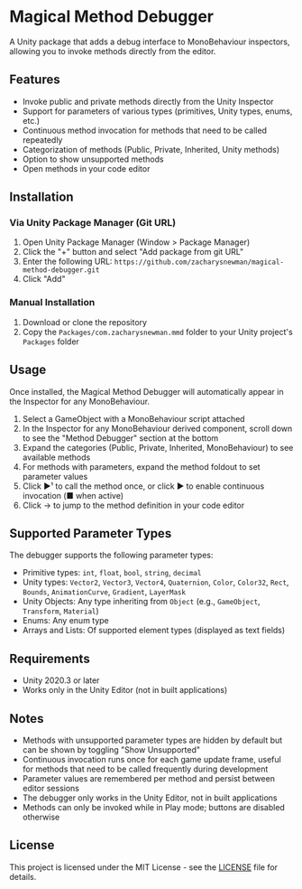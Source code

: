 # Magical Method Debugger

A Unity package that adds a debug interface to MonoBehaviour inspectors, allowing you to invoke methods directly from the editor.

## Features

- Invoke public and private methods directly from the Unity Inspector
- Support for parameters of various types (primitives, Unity types, enums, etc.)
- Continuous method invocation for methods that need to be called repeatedly
- Categorization of methods (Public, Private, Inherited, Unity methods)
- Option to show unsupported methods
- Open methods in your code editor

## Installation

### Via Unity Package Manager (Git URL)

1. Open Unity Package Manager (Window > Package Manager)
2. Click the "+" button and select "Add package from git URL"
3. Enter the following URL: `https://github.com/zacharysnewman/magical-method-debugger.git`
4. Click "Add"

### Manual Installation

1. Download or clone the repository
2. Copy the `Packages/com.zacharysnewman.mmd` folder to your Unity project's `Packages` folder

## Usage

Once installed, the Magical Method Debugger will automatically appear in the Inspector for any MonoBehaviour.

1. Select a GameObject with a MonoBehaviour script attached
2. In the Inspector for any MonoBehaviour derived component, scroll down to see the "Method Debugger" section at the bottom
3. Expand the categories (Public, Private, Inherited, MonoBehaviour) to see available methods
4. For methods with parameters, expand the method foldout to set parameter values
5. Click ▶¹ to call the method once, or click ▶ to enable continuous invocation (■ when active)
6. Click → to jump to the method definition in your code editor

## Supported Parameter Types

The debugger supports the following parameter types:

- Primitive types: `int`, `float`, `bool`, `string`, `decimal`
- Unity types: `Vector2`, `Vector3`, `Vector4`, `Quaternion`, `Color`, `Color32`, `Rect`, `Bounds`, `AnimationCurve`, `Gradient`, `LayerMask`
- Unity Objects: Any type inheriting from `Object` (e.g., `GameObject`, `Transform`, `Material`)
- Enums: Any enum type
- Arrays and Lists: Of supported element types (displayed as text fields)

## Requirements

- Unity 2020.3 or later
- Works only in the Unity Editor (not in built applications)

## Notes

- Methods with unsupported parameter types are hidden by default but can be shown by toggling "Show Unsupported"
- Continuous invocation runs once for each game update frame, useful for methods that need to be called frequently during development
- Parameter values are remembered per method and persist between editor sessions
- The debugger only works in the Unity Editor, not in built applications
- Methods can only be invoked while in Play mode; buttons are disabled otherwise

## License

This project is licensed under the MIT License - see the [LICENSE](LICENSE) file for details.
